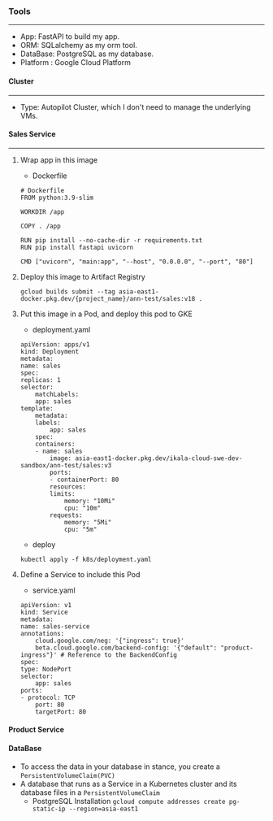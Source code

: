 ### Tools
---
- App: FastAPI to build my app. 
- ORM: SQLalchemy as my orm tool.
- DataBase: PostgreSQL as my database.
- Platform : Google Cloud Platform

#### Cluster
--- 
- Type: Autopilot Cluster, which I don't need to manage the underlying VMs.

#### Sales Service
---
1. Wrap app in this image
    - Dockerfile
    ```
    # Dockerfile
    FROM python:3.9-slim

    WORKDIR /app 

    COPY . /app

    RUN pip install --no-cache-dir -r requirements.txt
    RUN pip install fastapi uvicorn 

    CMD ["uvicorn", "main:app", "--host", "0.0.0.0", "--port", "80"]
    ```
2. Deploy this image to Artifact Registry

    `
    gcloud builds submit --tag asia-east1-docker.pkg.dev/{project_name}/ann-test/sales:v18 .
    `
3. Put this image in a Pod, and deploy this pod to GKE
    - deployment.yaml
    ```
    apiVersion: apps/v1 
    kind: Deployment
    metadata:
    name: sales 
    spec:
    replicas: 1 
    selector:
        matchLabels:
        app: sales 
    template:
        metadata:
        labels:
            app: sales
        spec:
        containers:
        - name: sales
            image: asia-east1-docker.pkg.dev/ikala-cloud-swe-dev-sandbox/ann-test/sales:v3
            ports:
            - containerPort: 80
            resources:
            limits:
                memory: "10Mi"
                cpu: "10m"
            requests:
                memory: "5Mi"
                cpu: "5m" 
    ```
    - deploy

    `kubectl apply -f k8s/deployment.yaml`

4. Define a Service to include this Pod
    - service.yaml
    ```
    apiVersion: v1
    kind: Service
    metadata:
    name: sales-service
    annotations:
        cloud.google.com/neg: '{"ingress": true}'
        beta.cloud.google.com/backend-config: '{"default": "product-ingress"}' # Reference to the BackendConfig
    spec:
    type: NodePort
    selector:
        app: sales
    ports:
    - protocol: TCP
        port: 80
        targetPort: 80
    ```

#### Product Service


#### DataBase
- To access the data in your database in stance, you create a `PersistentVolumeClaim(PVC)` 
- A database that runs as a Service in a Kubernetes cluster and its database files in a `PersistentVolumeClaim`
    - PostgreSQL Installation
    `gcloud compute addresses create pg-static-ip --region=asia-east1` 
